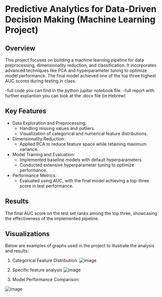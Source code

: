 # Predictive Analytics for Data-Driven Decision Making (Machine Learning Project)

## Overview

This project focuses on building a machine learning pipeline for data preprocessing, dimensionality reduction, and classification. It incorporates advanced techniques like PCA and hyperparameter tuning to optimize model performance. The final model achieved one of the top three highest AUC scores during testing in class. 

-full code you can find in the python jupitar notebook file.
-full report with further explantion you can look at the .docx file (in Hebrew)

## Key Features

- Data Exploration and Preprocessing:
  - Handling missing values and outliers.
  - Visualization of categorical and numerical feature distributions.
- Dimensionality Reduction:
  - Applied PCA to reduce feature space while retaining maximum variance.
- Model Training and Evaluation:
  - Implemented baseline models with default hyperparameters.
  - Conducted extensive hyperparameter tuning to optimize performance.
- Performance Metrics:
  - Evaluated using AUC, with the final model achieving a top-three score in test performance.

## Results

The final AUC score on the test set ranks among the top three, showcasing the effectiveness of the implemented pipeline.

## Visualizations

Below are examples of graphs used in the project to illustrate the analysis and results:

1. Categorical Feature Distribution:
![image](https://github.com/user-attachments/assets/0c209b56-11a3-462f-a466-a70cac10386a)

2. Specific feature analysis
![image](https://github.com/user-attachments/assets/24334670-a5a2-488a-b0d3-8bb3e8a86b26)

2. Model Performance Comparison:

![image](https://github.com/user-attachments/assets/9cc387fb-147c-4784-a0f2-bd2b70b6992d)



